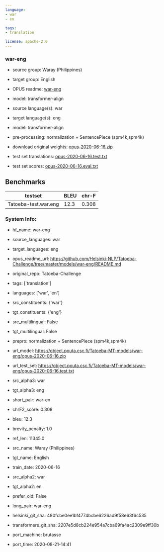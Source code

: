 ```yaml
---
language: 
- war
- en

tags:
- translation

license: apache-2.0
---
```


### war-eng

* source group: Waray (Philippines) 
* target group: English 
*  OPUS readme: [war-eng](https://github.com/Helsinki-NLP/Tatoeba-Challenge/tree/master/models/war-eng/README.md)

*  model: transformer-align
* source language(s): war
* target language(s): eng
* model: transformer-align
* pre-processing: normalization + SentencePiece (spm4k,spm4k)
* download original weights: [opus-2020-06-16.zip](https://object.pouta.csc.fi/Tatoeba-MT-models/war-eng/opus-2020-06-16.zip)
* test set translations: [opus-2020-06-16.test.txt](https://object.pouta.csc.fi/Tatoeba-MT-models/war-eng/opus-2020-06-16.test.txt)
* test set scores: [opus-2020-06-16.eval.txt](https://object.pouta.csc.fi/Tatoeba-MT-models/war-eng/opus-2020-06-16.eval.txt)

## Benchmarks

| testset               | BLEU  | chr-F |
|-----------------------|-------|-------|
| Tatoeba-test.war.eng 	| 12.3 	| 0.308 |


### System Info: 
- hf_name: war-eng

- source_languages: war

- target_languages: eng

- opus_readme_url: https://github.com/Helsinki-NLP/Tatoeba-Challenge/tree/master/models/war-eng/README.md

- original_repo: Tatoeba-Challenge

- tags: ['translation']

- languages: ['war', 'en']

- src_constituents: {'war'}

- tgt_constituents: {'eng'}

- src_multilingual: False

- tgt_multilingual: False

- prepro:  normalization + SentencePiece (spm4k,spm4k)

- url_model: https://object.pouta.csc.fi/Tatoeba-MT-models/war-eng/opus-2020-06-16.zip

- url_test_set: https://object.pouta.csc.fi/Tatoeba-MT-models/war-eng/opus-2020-06-16.test.txt

- src_alpha3: war

- tgt_alpha3: eng

- short_pair: war-en

- chrF2_score: 0.308

- bleu: 12.3

- brevity_penalty: 1.0

- ref_len: 11345.0

- src_name: Waray (Philippines)

- tgt_name: English

- train_date: 2020-06-16

- src_alpha2: war

- tgt_alpha2: en

- prefer_old: False

- long_pair: war-eng

- helsinki_git_sha: 480fcbe0ee1bf4774bcbe6226ad9f58e63f6c535

- transformers_git_sha: 2207e5d8cb224e954a7cba69fa4ac2309e9ff30b

- port_machine: brutasse

- port_time: 2020-08-21-14:41